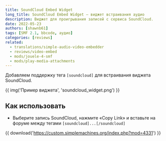 ```yaml
---
title: SoundCloud Embed Widget
long_title: SoundCloud Embed Widget — виджет встраивания аудио
description: Виджет для проигрывания записей с сервиса SoundCloud.
date: 2022-05-23
authors: [shawnb61]
tags: [SMF 2.1, bbcode, аудио]
categories: [reviews]
related:
  - translations/simple-audio-video-embedder
  - reviews/video-embed
  - mods/jouele-4-smf
  - mods/play-media-attachments
---
```


Добавляем поддержку тега `[soundcloud]` для встраивания виджета SoundCloud.

<!-- more -->

{{ img('Пример виджета', 'soundcloud_widget.png') }}

## Как использовать

* Выберите запись SoundCloud, нажмите «Copy Link» и вставьте на форуме между тегами `[soundcloud]...[/soundcloud]`

{{ download('https://custom.simplemachines.org/index.php?mod=4331') }}
